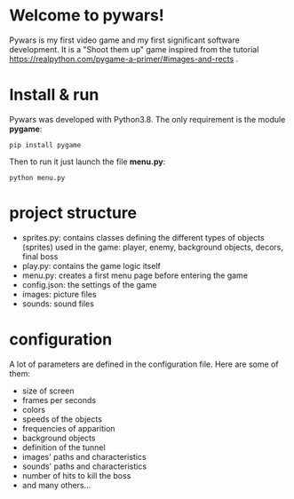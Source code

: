 # Welcome to pywars!

Pywars is my first video game and my first significant software development.
It is a "Shoot them up" game inspired from the tutorial https://realpython.com/pygame-a-primer/#images-and-rects .


# Install & run
Pywars was developed with Python3.8. The only requirement is the module **pygame**:
```
pip install pygame
```
Then to run it just launch the file **menu.py**:
```
python menu.py
```

# project structure
* sprites.py: contains classes defining the different types of objects (sprites) used in the game: player, enemy, background objects, decors, final boss
* play.py: contains the game logic itself
* menu.py: creates a first menu page before entering the game
* config.json: the settings of the game
* images: picture files
* sounds: sound files

# configuration
A lot of parameters are defined in the configuration file. Here are some of them:
* size of screen
* frames per seconds
* colors
* speeds of the objects
* frequencies of apparition
* background objects
* definition of the tunnel
* images' paths and characteristics
* sounds' paths and characteristics
* number of hits to kill the boss
* and many others...
